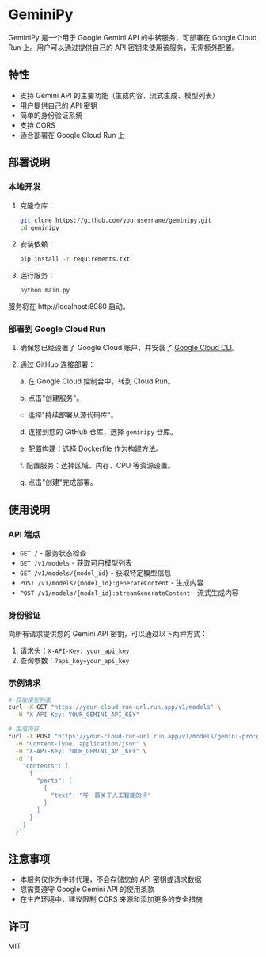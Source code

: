 # GeminiPy

GeminiPy 是一个用于 Google Gemini API 的中转服务，可部署在 Google Cloud Run 上。用户可以通过提供自己的 API 密钥来使用该服务，无需额外配置。

## 特性

- 支持 Gemini API 的主要功能（生成内容、流式生成、模型列表）
- 用户提供自己的 API 密钥
- 简单的身份验证系统
- 支持 CORS
- 适合部署在 Google Cloud Run 上

## 部署说明

### 本地开发

1. 克隆仓库：
   ```bash
   git clone https://github.com/yourusername/geminipy.git
   cd geminipy
   ```

2. 安装依赖：
   ```bash
   pip install -r requirements.txt
   ```

3. 运行服务：
   ```bash
   python main.py
   ```

服务将在 http://localhost:8080 启动。

### 部署到 Google Cloud Run

1. 确保您已经设置了 Google Cloud 账户，并安装了 [Google Cloud CLI](https://cloud.google.com/sdk/docs/install)。

2. 通过 GitHub 连接部署：

   a. 在 Google Cloud 控制台中，转到 Cloud Run。
   
   b. 点击"创建服务"。
   
   c. 选择"持续部署从源代码库"。
   
   d. 连接到您的 GitHub 仓库，选择 `geminipy` 仓库。
   
   e. 配置构建：选择 Dockerfile 作为构建方法。
   
   f. 配置服务：选择区域、内存、CPU 等资源设置。
   
   g. 点击"创建"完成部署。

## 使用说明

### API 端点

- `GET /` - 服务状态检查
- `GET /v1/models` - 获取可用模型列表
- `GET /v1/models/{model_id}` - 获取特定模型信息
- `POST /v1/models/{model_id}:generateContent` - 生成内容
- `POST /v1/models/{model_id}:streamGenerateContent` - 流式生成内容

### 身份验证

向所有请求提供您的 Gemini API 密钥，可以通过以下两种方式：

1. 请求头：`X-API-Key: your_api_key`
2. 查询参数：`?api_key=your_api_key`

### 示例请求

```bash
# 获取模型列表
curl -X GET "https://your-cloud-run-url.run.app/v1/models" \
  -H "X-API-Key: YOUR_GEMINI_API_KEY"

# 生成内容
curl -X POST "https://your-cloud-run-url.run.app/v1/models/gemini-pro:generateContent" \
  -H "Content-Type: application/json" \
  -H "X-API-Key: YOUR_GEMINI_API_KEY" \
  -d '{
    "contents": [
      {
        "parts": [
          {
            "text": "写一首关于人工智能的诗"
          }
        ]
      }
    ]
  }'
```

## 注意事项

- 本服务仅作为中转代理，不会存储您的 API 密钥或请求数据
- 您需要遵守 Google Gemini API 的使用条款
- 在生产环境中，建议限制 CORS 来源和添加更多的安全措施

## 许可

MIT 